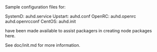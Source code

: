 Sample configuration files for:

SystemD: auhd.service
Upstart: auhd.conf
OpenRC:  auhd.openrc
         auhd.openrcconf
CentOS:  auhd.init

have been made available to assist packagers in creating node packages here.

See doc/init.md for more information.
